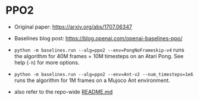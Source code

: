 # PPO2

- Original paper: https://arxiv.org/abs/1707.06347
- Baselines blog post: https://blog.openai.com/openai-baselines-ppo/

- `python -m baselines.run --alg=ppo2 --env=PongNoFrameskip-v4` runs the algorithm for 40M frames = 10M timesteps on an Atari Pong. See help (`-h`) for more options.
- `python -m baselines.run --alg=ppo2 --env=Ant-v2 --num_timesteps=1e6` runs the algorithm for 1M frames on a Mujoco Ant environment.
- also refer to the repo-wide [README.md](../../../README.md#training-models)
